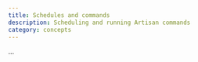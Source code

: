 ```yaml
---
title: Schedules and commands
description: Scheduling and running Artisan commands
category: concepts
---
```


...
